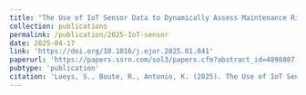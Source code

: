 ```yaml
---
title: "The Use of IoT Sensor Data to Dynamically Assess Maintenance Risk in Service Contracts."
collection: publications
permalink: /publication/2025-IoT-sensor
date: 2025-04-17
link: 'https://doi.org/10.1016/j.ejor.2025.01.041'
paperurl: 'https://papers.ssrn.com/sol3/papers.cfm?abstract_id=4898807'
pubtype: 'publication'
citation: 'Loeys, S., Boute, R., Antonio, K. (2025). The Use of IoT Sensor Data to Dynamically Assess Maintenance Risk in Service Contracts.<em>European Journal Of Operational Research</em>.'
---
```

